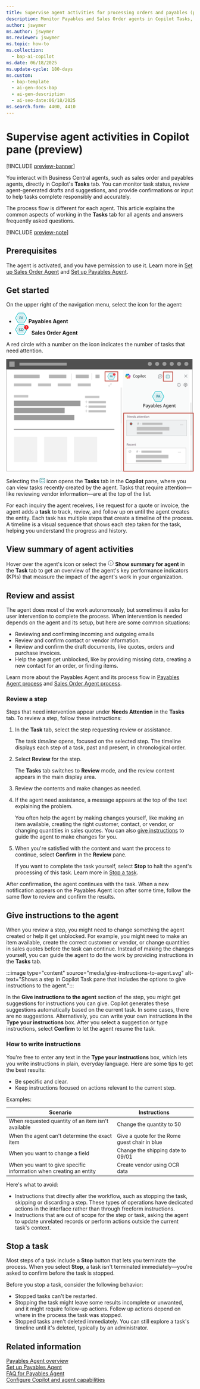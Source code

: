 ```yaml
---
title: Supervise agent activities for processing orders and payables (preview)
description: Monitor Payables and Sales Order agents in Copilot Tasks, review drafts, confirm steps, and keep invoices and orders accurate.
author: jswymer
ms.author: jswymer
ms.reviewer: jswymer
ms.topic: how-to
ms.collection:
  - bap-ai-copilot
ms.date: 06/18/2025
ms.update-cycle: 180-days
ms.custom:
  - bap-template
  - ai-gen-docs-bap
  - ai-gen-description
  - ai-seo-date:06/18/2025
ms.search.form: 4400, 4410
---
```

# Supervise agent activities in Copilot pane (preview)

[!INCLUDE [preview-banner](~/../shared-content/shared/preview-includes/preview-banner.md)]

You interact with Business Central agents, such as sales order and payables agents, directly in Copilot's **Tasks** tab. You can monitor task status, review agent-generated drafts and suggestions, and provide confirmations or input to help tasks complete responsibly and accurately.

The process flow is different for each agent. This article explains the common aspects of working in the **Tasks** tab for all agents and answers frequently asked questions.

[!INCLUDE [preview-note](~/../shared-content/shared/preview-includes/production-ready-preview-dynamics365.md)]
<!--[!INCLUDE [limited-public-preview](includes/limited-public-preview.md)]-->

## Prerequisites

The agent is activated, and you have permission to use it. Learn more in [Set up Sales Order Agent](sales-order-agent-setup.md) and [Set up Payables Agent](payables-agent-setup.md).

## Get started

On the upper right of the navigation menu, select the icon for the agent:

- ![Payables Agent icon in navigation menu.](media/payables-agent-activated-icon.png) **Payables Agent**
- ![Sales Order Agent icon in navigation menu.](media/soa-activated-number-icon.png) **Sales Order Agent**

A red circle with a number on the icon indicates the number of tasks that need attention.

![Shows the Payables Agent task view with process steps](media/payables-agent-tasks-pane.svg)

Selecting the ![Task view icon in Copilot pane](media/sot-task-view-icon.png) icon opens the **Tasks** tab in the **Copilot** pane, where you can view tasks recently created by the agent. Tasks that require attention&mdash;like reviewing vendor information&mdash;are at the top of the list.  

For each inquiry the agent receives, like request for a quote or invoice, the agent adds a **task** to track, review, and follow up on until the agent creates the entity. Each task has multiple steps that create a timeline of the process. A timeline is a visual sequence that shows each step taken for the task, helping you understand the progress and history.

## View summary of agent activities

Hover over the agent's icon or select the ![Show summary for Agent icon](media/soa-summary-icon.png) **Show summary for agent** in the **Task** tab to get an overview of the agent's key performance indicators (KPIs) that measure the impact of the agent's work in your organization.

## Review and assist

The agent does most of the work autonomously, but sometimes it asks for user intervention to complete the process. When intervention is needed depends on the agent and  its setup, but here are some common situations:

- Reviewing and confirming incoming and outgoing emails
- Review and confirm contact or vendor information.
- Review and confirm the draft documents, like quotes, orders and purchase invoices.
- Help the agent get unblocked, like by providing missing data, creating a new contact for an order, or finding items.

Learn more about the Payables Agent and its process flow in [Payables Agent process](payables-agent.md#payables-agent-process-flow) and [Sales Order Agent process](sales-order-agent.md#how-the-agent-processes-requests).

### Review a step

Steps that need intervention appear under **Needs Attention** in the **Tasks** tab. To review a step, follow these instructions:

1. In the **Task** tab, select the step requesting review or assistance.

   The task *timeline* opens, focused on the selected step. The timeline displays each step of a task, past and present, in chronological order.

1. Select **Review** for the step.

   The **Tasks** tab switches to **Review** mode, and the review content appears in the main display area.
1. Review the contents and make changes as needed.

1. If the agent need assistance, a message appears at the top of the text explaining the problem.

   You often help the agent by making changes yourself, like making an item available, creating the right customer, contact, or vendor, or changing quantities in sales quotes. You can also [give instructions](#give-instructions-to-the-agent) to guide the agent to make changes for you.

1. When you're satisfied with the content and want the process to continue, select **Confirm** in the **Review** pane.

   If you want to complete the task yourself, select **Stop** to halt the agent's processing of this task. Learn more in [Stop a task](#stop-a-task).

After confirmation, the agent continues with the task. When a new notification appears on the Payables Agent icon after some time, follow the same flow to review and confirm the results.

<!--
## Modify invoices

During review, you might need to modify the vendor details or purchase document draft created by the agent, or when the agent requests assistance. When you select **Review**, the invoice opens for inspection. Make changes as needed, then select **Confirm** in the **Review** pane. The agent processes the purchas invoice document.

You also have the opportunity to modify a quote or order during the review step for an outgoing email. In this case, select **...** (More options) > **Discard step** on the step. This action stops the task temporarily to allow you to open the quote or order and makes changes and then resume the step.

![Shows the discard step action on a Sales Order Agent task.](media/soa-discard-step.png "Shows the discard step action on a Sales Order Agent task.")

> [!NOTE]
> **Discard step** is available only on review steps for outgoing emails.

After you make the changes, return to the **Tasks** tab, select one of the following options for resuming the task, and then select **Send**:

- **I have updated the quote** or **I have updated the order**: Select one of these options if you made changes to the quote or order. The agent generates a new PDF and email for the customer.
- **Just resume**: Select this option if you didn't change the quote or order. The agent doesn't generate a new quote or order and keeps the original email as before.  

![Shows the resume step action on a Sales Order Agent task.](media/soa-resume-step.png "Shows the resume step action on a Sales Order Agent task.")

If you change your mind while reviewing the outgoing message and decide to make more changes to the sales document, use the **Discard step** action to discard the email message generated by the agent. Then, update the sales document as needed and instruct the agent to create a new outgoing email with the updated attachment.
-->

<!-- ## Reviewing drafts from the Inbound E-Documents page

To understand how the Payables Agent drafted the purchase invoice document, you can also go directly to the **Inbound E-Documents** page and open a purchase document draft.  

Business Central helps you focus your review by highlighting the fields that benefit most from your attention, reducing the review effort and minimizing risk of inaccuracy.

Fields that are recommended for review display an [info] information icon.

When you select this icon or use the <kbd>Alt</kbd>+<kbd>I</kbd> keyboard shortcut on the field, Business Central reveals why the Payables Agent chose that specific field value. This information helps you determine whether a better value would be more appropriate. 

You can quickly replace or correct any fields that the Payables Agent didn’t quite get right. 

To complete the review and elevate the draft to a purchase invoice document, choose the **Finalize draft** action.

> [!IMPORTANT]
> Fields recommended for review are provided as a convenience, and you aren't required to inspect all of them. Always review the entire purchase document draft, especially if you're new to the Payables Agent and are learning the limitations of how the agent works with your data.

> [!NOTE]
> While reviewing a purchase document draft, you can't use Copilot’s Autofill feature.-->

## Give instructions to the agent

When you review a step, you might need to change something the agent created or help it get unblocked. For example, you might need to make an item available, create the correct customer or vendor, or change quantities in sales quotes before the task can continue. Instead of making the changes yourself, you can guide the agent to do the work by providing instructions in the **Tasks** tab.

:::image type="content" source="media/give-instructions-to-agent.svg" alt-text="Shows a step in Copilot Task pane that includes the options to give instructions to the agent.":::

In the **Give instructions to the agent** section of the step, you might get suggestions for instructions you can give. Copilot generates these suggestions automatically based on the current task. In some cases, there are no suggestions. Alternatively, you can write your own instructions in the **Type your instructions** box. After you select a suggestion or type instructions, select **Confirm** to let the agent resume the task.

### How to write instructions

You're free to enter any text in the **Type your instructions** box, which lets you write instructions in plain, everyday language. Here are some tips to get the best results:

- Be specific and clear.
- Keep instructions focused on actions relevant to the current step.

Examples:

|Scenario|Instructions|
|-|-|
|When requested quantity of an item isn't available|Change the quantity to 50|
|When the agent can't determine the exact item|Give a quote for the Rome guest chair in blue|
|When you want to change a field| Change the shipping date to 09/01|
|When you want to give specific information when creating an entity|Create vendor using OCR data|

Here's what to avoid:

- Instructions that directly alter the workflow, such as stopping the task, skipping or discarding a step. These types of operations have dedicated actions in the interface rather than through freeform instructions.
- Instructions that are out of scope for the step or task, asking the agent to update unrelated records or perform actions outside the current task's context.

## Stop a task

Most steps of a task include a **Stop** button that lets you terminate the process. When you select **Stop**, a task isn't terminated immediately&mdash;you're asked to confirm before the task is stopped.

Before you stop a task, consider the following behavior:

- Stopped tasks can't be restarted.
- Stopping the task might leave some results incomplete or unwanted, and it might require follow-up actions. Follow up actions depend on where in the process the task was stopped.
- Stopped tasks aren't deleted immediately. You can still explore a task's timeline until it's deleted, typically by an administrator.

## Related information

[Payables Agent overview](payables-agent.md)  
[Set up Payables Agent](payables-agent-setup.md)  
[FAQ for Payables Agent](faqs-payables-agent.md)  
[Configure Copilot and agent capabilities](enable-ai.md)  
